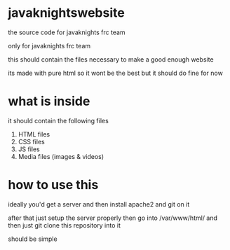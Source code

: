 # javaknightswebsite
the source code for javaknights frc team

only for javaknights frc team

this should contain the files necessary to make a good enough website

its made with pure html so it wont be the best but it should do fine for now


# what is inside
it should contain the following files
1. HTML files
2. CSS files
3. JS files
4. Media files (images & videos)

# how to use this 
ideally you'd get a server and then install apache2 and git on it

after that just setup the server properly then go into /var/www/html/ and then just git clone this repository into it

should be simple